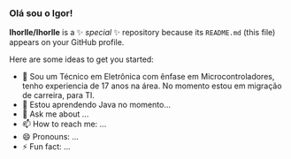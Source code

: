### Olá sou o Igor!


**Ihorlle/Ihorlle** is a ✨ _special_ ✨ repository because its `README.md` (this file) appears on your GitHub profile.

Here are some ideas to get you started:

- 🔭 Sou um Técnico em Eletrônica com ênfase em Microcontroladores, tenho experiencia de 17 anos na área.  No momento estou em migração de carreira, para TI.
- 🌱 Estou aprendendo Java no momento...
- 💬 Ask me about ...
- 📫 How to reach me: ...
- 😄 Pronouns: ...
- ⚡ Fun fact: ...

